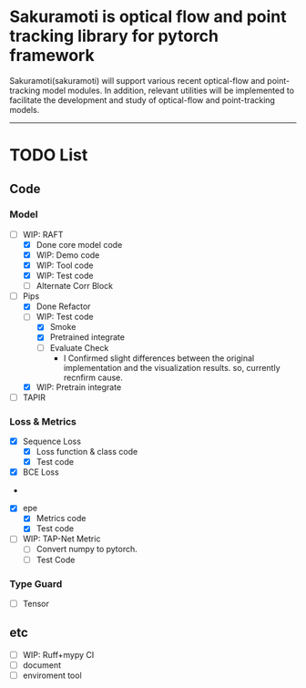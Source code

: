 # Sakuramoti is optical flow and point tracking library for pytorch framework

Sakuramoti(sakuramoti) will support various recent optical-flow and point-tracking model modules. In addition, relevant utilities will be implemented to facilitate the development and study of optical-flow and point-tracking models.

---

# TODO List
##  Code 
### Model
- [ ] WIP: RAFT
  - [x] Done core model code 
  - [x] WIP: Demo code  
  - [x] WIP: Tool code
  - [x] WIP: Test code
  - [ ] Alternate Corr Block
- [ ] Pips
  - [x] Done Refactor
  - [ ] WIP: Test code
    - [x] Smoke
    - [x] Pretrained integrate
    - [ ] Evaluate Check
      - I Confirmed slight differences between the original implementation and the visualization results. so, currently recnfirm cause.   
  - [x] WIP: Pretrain integrate
- [ ] TAPIR

### Loss & Metrics 
- [x] Sequence Loss
  - [x] Loss function & class code
  - [x] Test code
- [x] BCE Loss
-   
- [x] epe
  - [x] Metrics code 
  - [x] Test code
- [ ] WIP: TAP-Net Metric
  - [ ] Convert numpy to pytorch.
  - [ ] Test Code   
### Type Guard
- [ ] Tensor 

## etc
- [ ] WIP: Ruff+mypy CI
- [ ] document
- [ ] enviroment tool